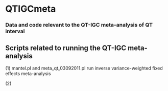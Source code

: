 # QTIGCmeta
### Data and code relevant to the QT-IGC meta-analysis of QT interval

## Scripts related to running the QT-IGC meta-analysis
(1) mantel.pl and meta_qt_03092011.pl 
run inverse variance-weighted fixed effects meta-analysis

(2) 
